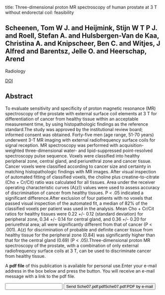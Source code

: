 title: Three-dimensional proton MR spectroscopy of human prostate at 3 T without endorectal coil: feasibility

## Scheenen, Tom W J. and Heijmink, Stijn W T P J. and Roell, Stefan A. and Hulsbergen-Van de Kaa, Christina A. and Knipscheer, Ben C. and Witjes, J Alfred and Barentsz, Jelle O. and Heerschap, Arend
Radiology

<a href="https://doi.org/10.1148/radiol.2451061444">DOI</a>

## Abstract
To evaluate sensitivity and specificity of proton magnetic resonance (MR) spectroscopy of the prostate with external surface coil elements at 3 T for differentiation of cancer from healthy tissue within an acceptable measurement time, by using histopathologic findings as the reference standard.The study was approved by the institutional review board; informed consent was obtained. Forty-five men (age range, 51-70 years) underwent 3-T MR imaging with external radiofrequency surface coils for signal reception. MR spectroscopy was performed with acquisition-weighted three-dimensional water- and lipid-suppressed point-resolved spectroscopy pulse sequence. Voxels were classified into healthy peripheral zone, central gland, and periurethral zone and cancer tissue. Cancer voxels were classified according to cancer size and certainty in matching histopathologic findings with MR images. After visual inspection of automated fitting of classified voxels, the choline plus creatine-to-citrate (Cho + Cr/Cit) ratio was calculated for all tissues. Area under the receiver operating characteristic curves (A(z)) values were used to assess accuracy of discrimination of cancer from healthy tissues. P < .05 indicated a significant difference.After exclusion of four patients with no voxels that passed visual inspection of the automated fit, a median of 82% of the classified voxels per patient was used in the analysis. Mean Cho + Cr/Cit ratios for healthy tissues were 0.22 +/- 0.12 (standard deviation) for peripheral zone, 0.34 +/- 0.14 for central gland, and 0.36 +/- 0.20 for periurethral area; all were significantly different from that of cancer (P < .001). A(z) for discrimination of probable and definite cancer tissue from healthy tissue for the peripheral zone (0.84) was significantly higher than that for the central gland (0.69) (P < .05).Three-dimensional proton MR spectroscopy of the prostate, with a combination of only external radiofrequency surface coils at 3 T, can be used to discriminate cancer from healthy tissue.

A <b>pdf file</b> of this publication is available for personal use.Enter your e-mail address in the box below and press the button. You will receive an e-mail message with a link to the pdf file.
<form action="sender.php">  <input type="text" name="email">  <input type="submit" value="Send Sche07.pdf:pdfSche07.pdf:PDF by e-mail"></form>